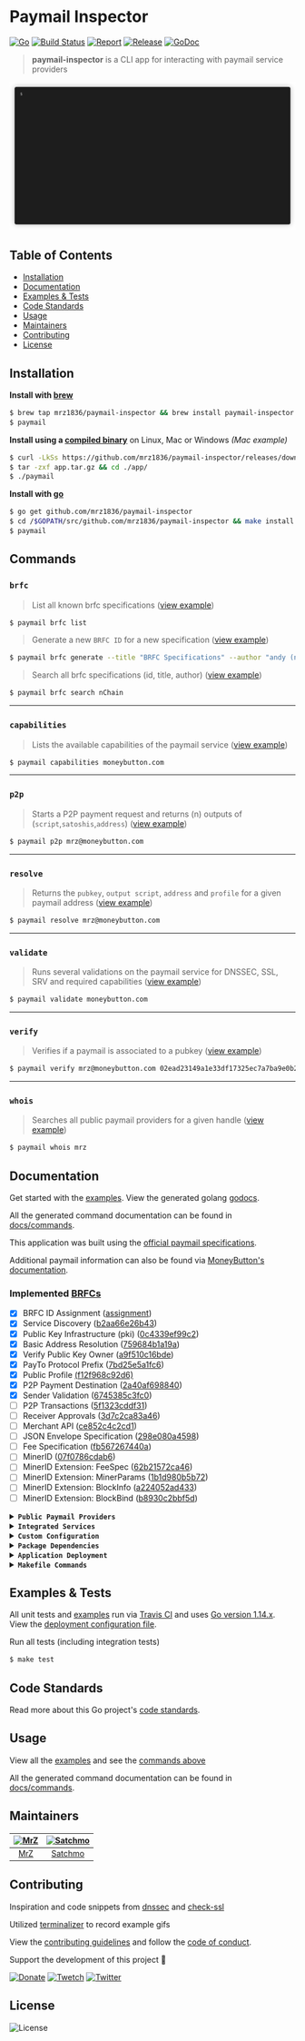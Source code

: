 # Paymail Inspector

[![Go](https://img.shields.io/github/go-mod/go-version/mrz1836/paymail-inspector?v=7)](https://golang.org/)
[![Build Status](https://travis-ci.com/mrz1836/paymail-inspector.svg?branch=master&v=7)](https://travis-ci.com/mrz1836/paymail-inspector)
[![Report](https://goreportcard.com/badge/github.com/mrz1836/paymail-inspector?style=flat&v=7)](https://goreportcard.com/report/github.com/mrz1836/paymail-inspector)
[![Release](https://img.shields.io/github/release-pre/mrz1836/paymail-inspector.svg?style=flat&v=7)](https://github.com/mrz1836/paymail-inspector/releases)
[![GoDoc](https://godoc.org/github.com/mrz1836/paymail-inspector?status.svg&style=flat)](https://pkg.go.dev/github.com/mrz1836/paymail-inspector?tab=subdirectories)

> **paymail-inspector** is a CLI app for interacting with paymail service providers

<img src=".github/IMAGES/paymail-inspector.gif?raw=true&v=7" alt="Paymail Commands">

## Table of Contents
- [Installation](#installation)
- [Documentation](#documentation)
- [Examples & Tests](#examples--tests)
- [Code Standards](#code-standards)
- [Usage](#usage)
- [Maintainers](#maintainers)
- [Contributing](#contributing)
- [License](#license)

## Installation

**Install with [brew](https://github.com/mrz1836/homebrew-paymail-inspector)**
```bash
$ brew tap mrz1836/paymail-inspector && brew install paymail-inspector
$ paymail
```

**Install using a [compiled binary](https://github.com/mrz1836/paymail-inspector/releases)** on Linux, Mac or Windows _(Mac example)_
```bash
$ curl -LkSs https://github.com/mrz1836/paymail-inspector/releases/download/v0.1.6/paymail-inspector_macOS_64-bit.tar.gz -o app.tar.gz
$ tar -zxf app.tar.gz && cd ./app/
$ ./paymail
```

**Install with [go](https://formulae.brew.sh/formula/go)**
```bash
$ go get github.com/mrz1836/paymail-inspector
$ cd /$GOPATH/src/github.com/mrz1836/paymail-inspector && make install
$ paymail
```

## Commands

### `brfc`
> List all known brfc specifications ([view example](docs/examples.md#list-brfc-specifications))
```bash
$ paymail brfc list
```

> Generate a new `BRFC ID` for a new specification ([view example](docs/examples.md#generate-new-brfc-id))
```bash
$ paymail brfc generate --title "BRFC Specifications" --author "andy (nChain)" --version 1
```

> Search all brfc specifications (id, title, author) ([view example](docs/examples.md#search-brfc-specifications))
```bash
$ paymail brfc search nChain
```

___

### `capabilities`
> Lists the available capabilities of the paymail service ([view example](docs/examples.md#get-capabilities-by-domain))
```bash
$ paymail capabilities moneybutton.com
```

___

### `p2p`
> Starts a P2P payment request and returns (n) outputs of (`script`,`satoshis`,`address`) ([view example](docs/examples.md#start-p2p-payment-request-by-paymail))
```bash
$ paymail p2p mrz@moneybutton.com
```

___

### `resolve`
> Returns the `pubkey`, `output script`, `address` and `profile` for a given paymail address ([view example](docs/examples.md#resolve-paymail-address-by-paymail))
```bash
$ paymail resolve mrz@moneybutton.com
```

___


### `validate`
> Runs several validations on the paymail service for DNSSEC, SSL, SRV and required capabilities ([view example](docs/examples.md#validate-paymail-setup-by-paymail-or-domain))
```bash
$ paymail validate moneybutton.com
```

___


### `verify`
> Verifies if a paymail is associated to a pubkey ([view example](docs/examples.md#verify-public-key-owner))
```bash
$ paymail verify mrz@moneybutton.com 02ead23149a1e33df17325ec7a7ba9e0b20c674c57c630f527d69b866aa9b65b10
``` 

___

### `whois`
> Searches all public paymail providers for a given handle ([view example](docs/examples.md#whois-for-handles))
```bash
$ paymail whois mrz
```


## Documentation
Get started with the [examples](docs/examples.md). View the generated golang [godocs](https://pkg.go.dev/github.com/mrz1836/paymail-inspector?tab=subdirectories).

All the generated command documentation can be found in [docs/commands](docs/commands).

This application was built using the [official paymail specifications](http://bsvalias.org/index.html).

Additional paymail information can also be found via [MoneyButton's documentation](https://docs.moneybutton.com/docs/paymail-overview.html).

### Implemented [BRFCs](http://bsvalias.org/01-brfc-specifications.html)
- [x] BRFC ID Assignment ([assignment](http://bsvalias.org/01-02-brfc-id-assignment.html))
- [x] Service Discovery ([b2aa66e26b43](http://bsvalias.org/02-service-discovery.html))
- [x] Public Key Infrastructure (pki) ([0c4339ef99c2](http://bsvalias.org/03-public-key-infrastructure.html))
- [x] Basic Address Resolution ([759684b1a19a](http://bsvalias.org/04-01-basic-address-resolution.html))
- [x] Verify Public Key Owner ([a9f510c16bde](http://bsvalias.org/05-verify-public-key-owner.html))
- [x] PayTo Protocol Prefix ([7bd25e5a1fc6](http://bsvalias.org/04-04-payto-protocol-prefix.html))
- [x] Public Profile [(f12f968c92d6)](https://github.com/bitcoin-sv-specs/brfc-paymail/pull/7/files)
- [x] P2P Payment Destination ([2a40af698840](https://docs.moneybutton.com/docs/paymail-07-p2p-payment-destination.html))
- [x] Sender Validation ([6745385c3fc0](http://bsvalias.org/04-02-sender-validation.html))
- [ ] P2P Transactions ([5f1323cddf31](https://docs.moneybutton.com/docs/paymail-06-p2p-transactions.html))
- [ ] Receiver Approvals ([3d7c2ca83a46](http://bsvalias.org/04-03-receiver-approvals.html))
- [ ] Merchant API ([ce852c4c2cd1](https://github.com/bitcoin-sv-specs/brfc-merchantapi))
- [ ] JSON Envelope Specification ([298e080a4598](https://github.com/bitcoin-sv-specs/brfc-misc/tree/master/jsonenvelope))
- [ ] Fee Specification ([fb567267440a](https://github.com/bitcoin-sv-specs/brfc-misc/tree/master/feespec))
- [ ] MinerID ([07f0786cdab6](https://github.com/bitcoin-sv-specs/brfc-minerid))
- [ ] MinerID Extension: FeeSpec ([62b21572ca46](https://github.com/bitcoin-sv-specs/brfc-minerid/tree/master/extensions/feespec))
- [ ] MinerID Extension: MinerParams ([1b1d980b5b72](https://github.com/bitcoin-sv-specs/brfc-minerid/tree/master/extensions/minerparams))
- [ ] MinerID Extension: BlockInfo ([a224052ad433](https://github.com/bitcoin-sv-specs/brfc-minerid/tree/master/extensions/blockinfo))
- [ ] MinerID Extension: BlockBind ([b8930c2bbf5d](https://github.com/bitcoin-sv-specs/brfc-minerid/tree/master/extensions/blockbind))

<details>
<summary><strong><code>Public Paymail Providers</code></strong></summary>

- [MoneyButton](https://tncpw.co/4c58a26f)
- [Handcash](https://tncpw.co/742b1f09)
- [RelayX](https://tncpw.co/4897634e)
- [Centbee](https://tncpw.co/4350c72f)
- [Simply.cash](https://tncpw.co/1ce8f70f)
- [Bit.sv](https://tncpw.co/bff8984c)
</details>

<details>
<summary><strong><code>Integrated Services</code></strong></summary>

- Unwriter's [bitpic](https://bitpic.network/)
- Deggen's [Roundesk](https://roundesk.co/)
- [2paymail](https://2paymail.com/)
</details>

<details>
<summary><strong><code>Custom Configuration</code></strong></summary>

The configuration file should be located in your `$HOME/paymail` folder and named `config.yaml`.

View the [example config file](config-example.yaml).

You can also specify a custom configuration file using `--config "/folder/path/file.yaml"`
</details>

<details>
<summary><strong><code>Package Dependencies</code></strong></summary>

- bitcoinsv's [bsvd](https://github.com/bitcoinsv/bsvd) and [bsvutil](https://github.com/bitcoinsv/bsvutil) for BSV script functionality
- dgraph's [badger](https://github.com/dgraph-io/badger/v2) for persistent database storage
- go-resty's [resty](https://github.com/go-resty/resty) for custom HTTP client support
- miekg's [dns](https://github.com/miekg/dns) package for advanced DNS functionality
- mitchellh's [go-homedir](https://github.com/mitchellh/go-homedir) to find the home directory
- MrZ's [go-validate](https://github.com/mrz1836/go-validate) for domain/email/ip validations
- ryanuber's [columnize](https://github.com/ryanuber/columnize) for displaying terminal data in columns
- spf13's [cobra](https://github.com/spf13/cobra) and [viper](https://github.com/spf13/viper) for an easy configuration & CLI application development
- ttacon's [chalk](https://github.com/ttacon/chalk) for colorful logs
</details>

<details>
<summary><strong><code>Application Deployment</code></strong></summary>

[goreleaser](https://github.com/goreleaser/goreleaser) for easy binary deployment to Github and can be installed via: `brew install goreleaser`.

The [.goreleaser.yml](.goreleaser.yml) file is used to configure [goreleaser](https://github.com/goreleaser/goreleaser).

Use `make release-snap` to create a snapshot version of the release, and finally `make release` to ship to production.

The release can also be deployed to a `homebrew` repository: [homebrew-paymail-inspector](https://github.com/mrz1836/homebrew-paymail-inspector).
</details>

<details>
<summary><strong><code>Makefile Commands</code></strong></summary>

View all `makefile` commands
```bash
$ make help
```

List of all current commands:
```text
all                            Runs test, install, clean, docs
bench                          Run all benchmarks in the Go application
build-go                       Build the Go application (locally)
build                          Build all binaries (darwin, linux, windows)
clean                          Remove previous builds and any test cache data
clean-mods                     Remove all the Go mod cache
coverage                       Shows the test coverage
darwin                         Build for Darwin (macOS amd64)
gen-docs                       Generate documentation from all available commands (fresh install)
gif-render                     Render gifs in .github dir (find/replace text etc)
godocs                         Sync the latest tag with GoDocs
help                           Show all make commands available
install                        Install the application
install-go                     Install the application (Using Native Go)
lint                           Run the Go lint application
linux                          Build for Linux (amd64)
release                        Full production release (creates release in Github)
release-test                   Full production test release (everything except deploy)
release-snap                   Test the full release (build binaries)
run                            Runs the go application
tag                            Generate a new tag and push (IE: make tag version=0.0.0)
tag-remove                     Remove a tag if found (IE: make tag-remove version=0.0.0)
tag-update                     Update an existing tag to current commit (IE: make tag-update version=0.0.0)
test                           Runs vet, lint and ALL tests
test-short                     Runs vet, lint and tests (excludes integration tests)
uninstall                      Uninstall the application (and remove files)
update                         Update all project dependencies
update-releaser                Update the goreleaser application
vet                            Run the Go vet application
windows                        Build for Windows (amd64)
```
</details>


## Examples & Tests
All unit tests and [examples](docs/examples.md) run via [Travis CI](https://travis-ci.com/mrz1836/paymail-inspector) and uses [Go version 1.14.x](https://golang.org/doc/go1.14). View the [deployment configuration file](.travis.yml).

Run all tests (including integration tests)
```bash
$ make test
```

## Code Standards
Read more about this Go project's [code standards](CODE_STANDARDS.md).

## Usage
View all the [examples](docs/examples.md) and see the [commands above](#commands)

All the generated command documentation can be found in [docs/commands](docs/commands).

## Maintainers

| [<img src="https://github.com/mrz1836.png" height="50" alt="MrZ" />](https://github.com/mrz1836) | [<img src="https://github.com/rohenaz.png" height="50" alt="Satchmo" />](https://github.com/rohenaz) |
|:---:|:---:|
| [MrZ](https://github.com/mrz1836) | [Satchmo](https://github.com/rohenaz) |


## Contributing

Inspiration and code snippets from [dnssec](https://github.com/binaryfigments/dnssec) and [check-ssl](https://github.com/wycore/check-ssl)

Utilized [terminalizer](https://terminalizer.com/) to record example gifs

View the [contributing guidelines](CONTRIBUTING.md) and follow the [code of conduct](CODE_OF_CONDUCT.md).

Support the development of this project 🙏

[![Donate](https://img.shields.io/badge/donate-bitcoin-brightgreen.svg)](https://mrz1818.com/?tab=tips&af=paymail-inspector) [![Twetch](https://img.shields.io/badge/share-twitter-00ACEE.svg)](https://twitter.com/intent/tweet?text=Paymail%20Inspector%20Rocks!%20Check%20it%20out:%20https%3A%2F%2Ftncpw.co%2F2d429aee) [![Twitter](https://img.shields.io/badge/share-twetch-085AF6.svg)](https://twetch.app/compose?description=Paymail%20Inspector%20Rocks!%20Check%20it%20out:%20https%3A%2F%2Ftncpw.co%2F2d429aee)

## License

![License](https://img.shields.io/github/license/mrz1836/paymail-inspector.svg?style=flat)
